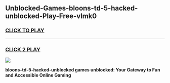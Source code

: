 
## Unblocked-Games-bloons-td-5-hacked-unblocked-Play-Free-vlmk0
<h3>
<a href="https://premium76.site?title=bloons-td-5-hacked-unblocked&ref=20M">CLICK TO PLAY</a></h3>
<hr>

<h3>
<a href="https://premium76.site?title=bloons-td-5-hacked-unblocked&ref=20M">CLICK 2 PLAY</a>
  
</h3>

<a href="https://premium76.site?title=bloons-td-5-hacked-unblocked&ref=19M"><img src="https://clearcache.store/games.png"></a>


**bloons-td-5-hacked-unblocked games unblocked: Your Gateway to Fun and Accessible Online Gaming**

